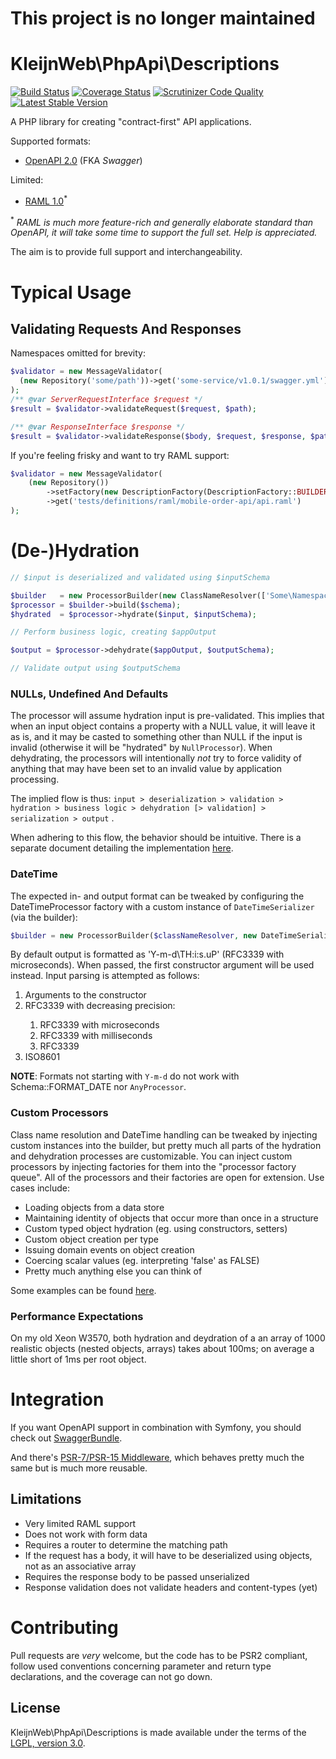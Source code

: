 # This project is no longer maintained

# KleijnWeb\PhpApi\Descriptions 
[![Build Status](https://travis-ci.org/kleijnweb/php-api-descriptions.svg?branch=master)](https://travis-ci.org/kleijnweb/php-api-descriptions)
[![Coverage Status](https://coveralls.io/repos/github/kleijnweb/php-api-descriptions/badge.svg?branch=master)](https://coveralls.io/github/kleijnweb/php-api-descriptions?branch=master)
[![Scrutinizer Code Quality](https://scrutinizer-ci.com/g/kleijnweb/php-api-descriptions/badges/quality-score.png?b=master)](https://scrutinizer-ci.com/g/kleijnweb/php-api-descriptions/?branch=master)
[![Latest Stable Version](https://poser.pugx.org/kleijnweb/php-api-descriptions/v/stable)](https://packagist.org/packages/kleijnweb/php-api-descriptions)

A PHP library for creating "contract-first" API applications. 

Supported formats:

 - [OpenAPI 2.0](https://github.com/OAI/OpenAPI-Specification/blob/master/versions/2.0.md) (FKA _Swagger_)
 
Limited:

 - [RAML 1.0](https://github.com/raml-org/raml-spec/blob/master/versions/raml-10/raml-10.md/)<sup>*</sup>
 
<sup>*</sup> *RAML is much more feature-rich and generally elaborate standard than OpenAPI, it will take some time to support the full set. Help is appreciated.*

The aim is to provide full support and interchangeability.
 
# Typical Usage

## Validating Requests And Responses

Namespaces omitted for brevity:

```php
$validator = new MessageValidator(
  (new Repository('some/path'))->get('some-service/v1.0.1/swagger.yml')
);
/** @var ServerRequestInterface $request */
$result = $validator->validateRequest($request, $path);

/** @var ResponseInterface $response */
$result = $validator->validateResponse($body, $request, $response, $path);
```

If you're feeling frisky and want to try RAML support:

```php
$validator = new MessageValidator(
    (new Repository())
        ->setFactory(new DescriptionFactory(DescriptionFactory::BUILDER_RAML))
        ->get('tests/definitions/raml/mobile-order-api/api.raml')
);
```

# (De-)Hydration

```php
// $input is deserialized and validated using $inputSchema

$builder   = new ProcessorBuilder(new ClassNameResolver(['Some\Namespace']));
$processor = $builder->build($schema);
$hydrated  = $processor->hydrate($input, $inputSchema);

// Perform business logic, creating $appOutput

$output = $processor->dehydrate($appOutput, $outputSchema);

// Validate output using $outputSchema
```
### NULLs, Undefined And Defaults

The processor will assume hydration input is pre-validated. This implies that when an input object contains a property with a NULL value, it will leave it as is, 
and it may be casted to something other than NULL if the input is invalid (otherwise it will be "hydrated" by `NullProcessor`). 
When dehydrating, the processors will intentionally *not* try to force validity of anything that may have been set to an invalid value by application processing.

The implied flow is thus: `input > deserialization > validation > hydration > business logic > dehydration [> validation] > serialization > output` .

When adhering to this flow, the behavior should be intuitive. There is a separate document detailing the implementation [here](NULLS.md).

### DateTime

The expected in- and output format can be tweaked by configuring the DateTimeProcessor factory with a custom instance of `DateTimeSerializer` (via the builder):
 
 ```php
$builder = new ProcessorBuilder($classNameResolver, new DateTimeSerializer(\DateTime::RFC850));
 ```

By default output is formatted as 'Y-m-d\TH:i:s.uP' (RFC3339 with microseconds). When passed, the first constructor argument will be used instead. 
Input parsing is attempted as follows:

<ol>
  <li>Arguments to the constructor</li>
  <li>RFC3339 with decreasing precision:</li>
  <ol>
    <li>RFC3339 with microseconds</li>
    <li>RFC3339 with milliseconds</li>
    <li>RFC3339</li>
  </ol>
  <li>ISO8601</li>
</ol>

**NOTE**: Formats not starting with `Y-m-d` do not work with Schema::FORMAT_DATE nor `AnyProcessor`. 

### Custom Processors

Class name resolution and DateTime handling can be tweaked by injecting custom instances into the builder, but pretty much all parts of the hydration and dehydration processes are customizable. You can inject custom processors by injecting factories for them into the "processor factory queue". 
All of the processors and their factories are open for extension. Use cases include:

 - Loading objects from a data store
 - Maintaining identity of objects that occur more than once in a structure
 - Custom typed object hydration (eg. using constructors, setters)
 - Custom object creation per type
 - Issuing domain events on object creation
 - Coercing scalar values (eg. interpreting 'false' as FALSE)
 - Pretty much anything else you can think of

Some examples can be found [here](EXAMPLES.md).

### Performance Expectations

On my old Xeon W3570, both hydration and deydration of a an array of 1000 realistic objects (nested objects, arrays) takes about 100ms; 
on average a little short of 1ms per root object.  


# Integration

If you want OpenAPI support in combination with Symfony, you should check out [SwaggerBundle](https://github.com/kleijnweb/swagger-bundle).
 
And there's [PSR-7/PSR-15 Middleware](https://github.com/kleijnweb/php-api-middleware), which behaves pretty much the same but is much more reusable.

## Limitations

- Very limited RAML support
- Does not work with form data
- Requires a router to determine the matching path
- If the request has a body, it will have to be deserialized using objects, not as an associative array 
- Requires the response body to be passed unserialized
- Response validation does not validate headers and content-types (yet)

# Contributing

Pull requests are *very* welcome, but the code has to be PSR2 compliant, follow used conventions concerning parameter and return type declarations, and the coverage can not go down. 

## License

KleijnWeb\PhpApi\Descriptions is made available under the terms of the [LGPL, version 3.0](https://spdx.org/licenses/LGPL-3.0.html#licenseText).
